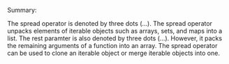 Summary:

The spread operator is denoted by three dots (…).
The spread operator unpacks elements of iterable objects such as arrays, sets, and maps into a list.
The rest paramter is also denoted by three dots (…). However, it packs the remaining arguments of a function into an array.
The spread operator can be used to clone an iterable object or merge iterable objects into one.